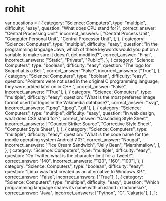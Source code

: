 # rohit
 
var questions = [
    {
      category: "Science: Computers",
      type: "multiple",
      difficulty: "easy",
      question: "What does CPU stand for?",
      correct_answer: "Central Processing Unit",
      incorrect_answers: [
        "Central Process Unit",
        "Computer Personal Unit",
        "Central Processor Unit",
      ],
    },
    {
      category: "Science: Computers",
      type: "multiple",
      difficulty: "easy",
      question:
        "In the programming language Java, which of these keywords would you put on a variable to make sure it doesn&#039;t get modified?",
      correct_answer: "Final",
      incorrect_answers: ["Static", "Private", "Public"],
    },
    {
      category: "Science: Computers",
      type: "boolean",
      difficulty: "easy",
      question: "The logo for Snapchat is a Bell.",
      correct_answer: "False",
      incorrect_answers: ["True"],
    },
    {
      category: "Science: Computers",
      type: "boolean",
      difficulty: "easy",
      question:
        "Pointers were not used in the original C programming language; they were added later on in C++.",
      correct_answer: "False",
      incorrect_answers: ["True"],
    },
    {
      category: "Science: Computers",
      type: "multiple",
      difficulty: "easy",
      question:
        "What is the most preferred image format used for logos in the Wikimedia database?",
      correct_answer: ".svg",
      incorrect_answers: [".png", ".jpeg", ".gif"],
    },
    {
      category: "Science: Computers",
      type: "multiple",
      difficulty: "easy",
      question: "In web design, what does CSS stand for?",
      correct_answer: "Cascading Style Sheet",
      incorrect_answers: [
        "Counter Strike: Source",
        "Corrective Style Sheet",
        "Computer Style Sheet",
      ],
    },
    {
      category: "Science: Computers",
      type: "multiple",
      difficulty: "easy",
      question:
        "What is the code name for the mobile operating system Android 7.0?",
      correct_answer: "Nougat",
      incorrect_answers: [
        "Ice Cream Sandwich",
        "Jelly Bean",
        "Marshmallow",
      ],
    },
    {
      category: "Science: Computers",
      type: "multiple",
      difficulty: "easy",
      question: "On Twitter, what is the character limit for a Tweet?",
      correct_answer: "140",
      incorrect_answers: ["120", "160", "100"],
    },
    {
      category: "Science: Computers",
      type: "boolean",
      difficulty: "easy",
      question: "Linux was first created as an alternative to Windows XP.",
      correct_answer: "False",
      incorrect_answers: ["True"],
    },
    {
      category: "Science: Computers",
      type: "multiple",
      difficulty: "easy",
      question:
        "Which programming language shares its name with an island in Indonesia?",
      correct_answer: "Java",
      incorrect_answers: ["Python", "C", "Jakarta"],
    },
  ];
  
